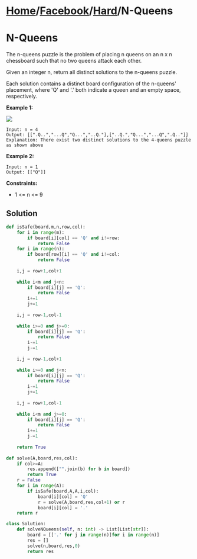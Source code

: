 # [Home](./../..)/[Facebook](./..)/[Hard](./)/N-Queens
<h1>N-Queens</h1>

<p>
The n-queens puzzle is the problem of placing n queens on an n x n chessboard such that no two queens attack each other.

Given an integer n, return all distinct solutions to the n-queens puzzle.

Each solution contains a distinct board configuration of the n-queens' placement, where 'Q' and '.' both indicate a queen and an empty space, respectively.

</p>

<b>Example 1:</b>

<img src="https://assets.leetcode.com/uploads/2020/11/13/queens.jpg">

    Input: n = 4
    Output: [[".Q..","...Q","Q...","..Q."],["..Q.","Q...","...Q",".Q.."]]
    Explanation: There exist two distinct solutions to the 4-queens puzzle as shown above
    
<b>Example 2:</b>

    Input: n = 1
    Output: [["Q"]]

<b>Constraints:</b>

- 1 <= n <= 9

<h2>Solution</h2>

```python
def isSafe(board,m,n,row,col):
    for i in range(m):
        if board[i][col] == 'Q' and i!=row:
            return False
    for i in range(n):
        if board[row][i] == 'Q' and i!=col:
            return False
    
    i,j = row+1,col+1
    
    while i<m and j<n:
        if board[i][j] == 'Q':
            return False
        i+=1
        j+=1
        
    i,j = row-1,col-1
    
    while i>=0 and j>=0:
        if board[i][j] == 'Q':
            return False
        i-=1
        j-=1
    
    i,j = row-1,col+1
    
    while i>=0 and j<n:
        if board[i][j] == 'Q':
            return False
        i-=1
        j+=1
        
    i,j = row+1,col-1
    
    while i<m and j>=0:
        if board[i][j] == 'Q':
            return False
        i+=1
        j-=1
            
    return True
    
def solve(A,board,res,col):
    if col>=A:
        res.append(["".join(b) for b in board])
        return True
    r = False
    for i in range(A):
        if isSafe(board,A,A,i,col):
            board[i][col] = 'Q'
            r = solve(A,board,res,col+1) or r
            board[i][col] = '.'
    return r

class Solution:
    def solveNQueens(self, n: int) -> List[List[str]]:
        board = [['.' for j in range(n)]for i in range(n)]
        res = []
        solve(n,board,res,0)
        return res
```
